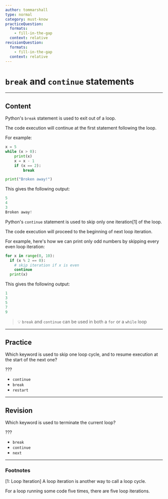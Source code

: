 ```yaml
---
author: tommarshall
type: normal
category: must-know
practiceQuestion:
  formats:
    - fill-in-the-gap
  context: relative
revisionQuestion:
  formats:
    - fill-in-the-gap
  context: relative
---
```


# `break` and `continue` statements


---

## Content

Python's `break` statement is used to exit out of a loop.

The code execution will continue at the first statement following the loop.

For example:

```python
x = 5
while (x > 0):
    print(x)
    x = x - 1
    if (x == 2):
        break

print("Broken away!")
```

This gives the following output:

```python
5
4
3
Broken away!
```

Python's `continue` statement is used to skip only one iteration[1] of the loop.

The code execution will proceed to the beginning of next loop iteration.

For example, here's how we can print only odd numbers by skipping every even loop iteration:

```python
for x in range(0, 10):
  if (x % 2 == 0):
    # skip iteration if x is even
    continue
  print(x)
```

This gives the following output:

```python
1
3
5
7
9
```

> 💡 `break` and `continue` can be used in both a `for` or a `while` loop


---

## Practice

Which keyword is used to skip one loop cycle, and to resume execution at the start of the next one?

???

- `continue`
- `break`
- `restart`


---

## Revision

Which keyword is used to terminate the current loop?

???

- `break`
- `continue`
- `next`
 
---

### Footnotes
[1: Loop Iteration]
A loop iteration is another way to call a loop cycle.

For a loop running some code five times, there are five loop iterations.
